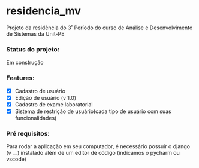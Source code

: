 # residencia_mv
Projeto da residência do 3˚ Período do curso de Análise e Desenvolvimento de Sistemas da Unit-PE

### Status do projeto:
Em construção

### Features:

- [x] Cadastro de usuário
- [x] Edição de usuário (v 1.0)
- [x] Cadastro de exame laboratorial
- [x] Sistema de restrição de usuário(cada tipo de usuário com suas funcionalidades)

### Pré requisitos:

Para rodar a aplicação em seu computador, é necessário possuir o django (v __) instalado além de um editor de código (indicamos o pycharm ou vscode)
